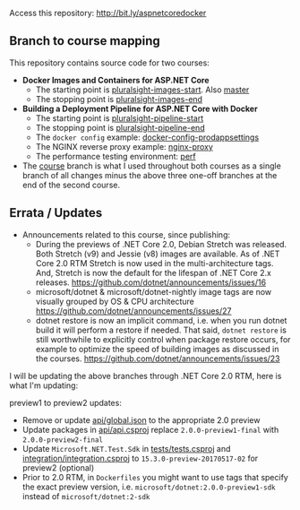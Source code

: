 Access this repository: http://bit.ly/aspnetcoredocker

## Branch to course mapping

This repository contains source code for two courses:
- **Docker Images and Containers for ASP.NET Core**
    - The starting point is [pluralsight-images-start](https://github.com/g0t4/aspnetcore-generator-api/tree/pluralsight-images-start). Also [master](https://github.com/g0t4/aspnetcore-generator-api/)
    - The stopping point is [pluralsight-images-end](https://github.com/g0t4/aspnetcore-generator-api/tree/pluralsight-images-end)
- **Building a Deployment Pipeline for ASP.NET Core with Docker**
    - The starting point is [pluralsight-pipeline-start](https://github.com/g0t4/aspnetcore-generator-api/tree/pluralsight-pipeline-start)
    - The stopping point is [pluralsight-pipeline-end](https://github.com/g0t4/aspnetcore-generator-api/tree/pluralsight-pipeline-end)
    - The `docker config` example: [docker-config-prodappsettings](https://github.com/g0t4/aspnetcore-generator-api/tree/docker-config-prodappsettings)
    - The NGINX reverse proxy example: [nginx-proxy](https://github.com/g0t4/aspnetcore-generator-api/tree/nginx-proxy)
    - The performance testing environment: [perf](https://github.com/g0t4/aspnetcore-generator-api/tree/perf)
- The [course](https://github.com/g0t4/aspnetcore-generator-api/tree/course) branch is what I used throughout both courses as a single branch of all changes minus the above three one-off branches at the end of the second course.

## Errata / Updates 

- Announcements related to this course, since publishing: 
    - During the previews of .NET Core 2.0, Debian Stretch was released. Both Stretch (v9) and Jessie (v8) images are available. As of .NET Core 2.0 RTM Stretch is now used in the multi-architecture tags. And, Stretch is now the default for the lifespan of .NET Core 2.x releases. https://github.com/dotnet/announcements/issues/16
    - microsoft/dotnet & microsoft/dotnet-nightly image tags are now visually grouped by OS & CPU architecture https://github.com/dotnet/announcements/issues/27
    - dotnet restore is now an implicit command, i.e. when you run dotnet build it will perform a restore if needed. That said, `dotnet restore` is still worthwhile to explicitly control when package restore occurs, for example to optimize the speed of building images as discussed in the courses. https://github.com/dotnet/announcements/issues/23


I will be updating the above branches through .NET Core 2.0 RTM, here is what I'm updating:

preview1 to preview2 updates:
- Remove or update [api/global.json](api/global.json) to the appropriate 2.0 preview 
- Update packages in [api/api.csproj](api/api.csproj) replace `2.0.0-preview1-final` with `2.0.0-preview2-final`
- Update `Microsoft.NET.Test.Sdk` in [tests/tests.csproj](tests/tests.csproj) and  [integration/integration.csproj](integration/integration.csproj) to `15.3.0-preview-20170517-02` for preview2 (optional)
- Prior to 2.0 RTM, in `Dockerfiles` you might want to use tags that specify the exact preview version, i.e. `microsoft/dotnet:2.0.0-preview1-sdk` instead of `microsoft/dotnet:2-sdk` 
